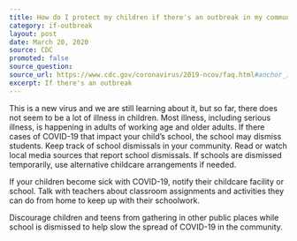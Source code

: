 ```yaml
---
title: How do I protect my children if there's an outbreak in my community?
category: if-outbreak
layout: post
date: March 20, 2020
source: CDC
promoted: false
source_question: 
source_url: https://www.cdc.gov/coronavirus/2019-ncov/faq.html#anchor_1584388857241
excerpt: If there's an outbreak
---
```


This is a new virus and we are still learning about it, but so far, there does not seem to be a lot of illness in children. Most illness, including serious illness, is happening in adults of working age and older adults. If there cases of COVID-19 that impact your child’s school, the school may dismiss students. Keep track of school dismissals in your community. Read or watch local media sources that report school dismissals. If schools are dismissed temporarily, use alternative childcare arrangements if needed.

If your children become sick with COVID-19, notify their childcare facility or school. Talk with teachers about classroom assignments and activities they can do from home to keep up with their schoolwork.

Discourage children and teens from gathering in other public places while school is dismissed to help slow the spread of COVID-19 in the community.